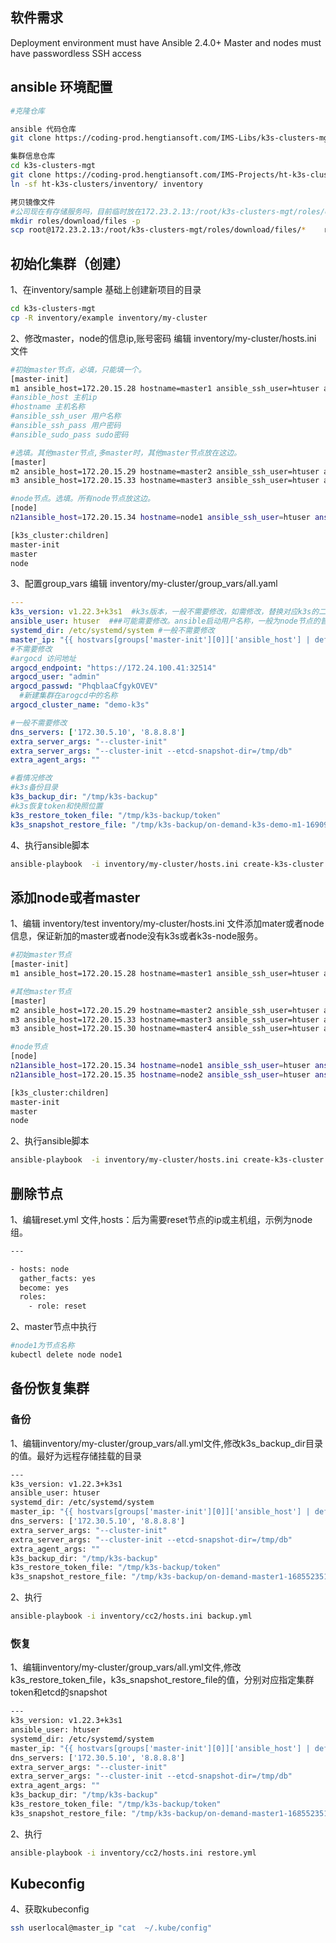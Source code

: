 ## 软件需求

Deployment environment must have Ansible 2.4.0+
Master and nodes must have passwordless SSH access

## ansible 环境配置
```bash
#克隆仓库

ansible 代码仓库
git clone https://coding-prod.hengtiansoft.com/IMS-Libs/k3s-clusters-mgt.git

集群信息仓库
cd k3s-clusters-mgt
git clone https://coding-prod.hengtiansoft.com/IMS-Projects/ht-k3s-clusters.git
ln -sf ht-k3s-clusters/inventory/ inventory

拷贝镜像文件
#公司现在有存储服务吗，目前临时放在172.23.2.13:/root/k3s-clusters-mgt/roles/download/files
mkdir roles/download/files -p
scp root@172.23.2.13:/root/k3s-clusters-mgt/roles/download/files/*    roles/download/files/

```


## 初始化集群（创建）

1、在inventory/sample 基础上创建新项目的目录

```bash
cd k3s-clusters-mgt
cp -R inventory/example inventory/my-cluster
```

2、修改master，node的信息ip,账号密码
编辑 inventory/my-cluster/hosts.ini 文件

```bash
#初始master节点，必填，只能填一个。
[master-init]
m1 ansible_host=172.20.15.28 hostname=master1 ansible_ssh_user=htuser ansible_ssh_pass=HTuser123 ansible_sudo_pass=HTuser123
#ansible_host 主机ip
#hostname 主机名称
#ansible_ssh_user 用户名称
#ansible_ssh_pass 用户密码
#ansible_sudo_pass sudo密码

#选填。其他master节点,多master时，其他master节点放在这边。
[master]
m2 ansible_host=172.20.15.29 hostname=master2 ansible_ssh_user=htuser ansible_ssh_pass=HTuser123 ansible_sudo_pass=HTuser123
m3 ansible_host=172.20.15.33 hostname=master3 ansible_ssh_user=htuser ansible_ssh_pass=HTuser123 ansible_sudo_pass=HTuser123

#node节点。选填。所有node节点放这边。
[node]
n21ansible_host=172.20.15.34 hostname=node1 ansible_ssh_user=htuser ansible_ssh_pass=HTuser123 ansible_sudo_pass=HTuser123

[k3s_cluster:children]
master-init
master
node
```
3、配置group_vars
编辑 inventory/my-cluster/group_vars/all.yaml
```yaml
---
k3s_version: v1.22.3+k3s1  #k3s版本，一般不需要修改，如需修改，替换对应k3s的二进制文件
ansible_user: htuser  ###可能需要修改。ansible启动用户名称，一般为node节点的普通用户名。
systemd_dir: /etc/systemd/system #一般不需要修改
master_ip: "{{ hostvars[groups['master-init'][0]]['ansible_host'] | default(groups['master-init'][0]) }}"
#不需要修改
#argocd 访问地址 
argocd_endpoint: "https://172.24.100.41:32514"
argocd_user: "admin"
argocd_passwd: "PhqblaaCfgykOVEV"
  #新建集群在arogcd中的名称
argocd_cluster_name: "demo-k3s"

#一般不需要修改
dns_servers: ['172.30.5.10', '8.8.8.8']
extra_server_args: "--cluster-init"
extra_server_args: "--cluster-init --etcd-snapshot-dir=/tmp/db"
extra_agent_args: ""

#看情况修改
#k3s备份目录
k3s_backup_dir: "/tmp/k3s-backup"
#k3s恢复token和快照位置
k3s_restore_token_file: "/tmp/k3s-backup/token"
k3s_snapshot_restore_file: "/tmp/k3s-backup/on-demand-k3s-demo-m1-1690959357"
```

4、执行ansible脚本

```bash
ansible-playbook  -i inventory/my-cluster/hosts.ini create-k3s-cluster.yaml
```


## 添加node或者master
1、编辑 inventory/test inventory/my-cluster/hosts.ini 文件添加mater或者node信息，保证新加的master或者node没有k3s或者k3s-node服务。

```bash
#初始master节点
[master-init]
m1 ansible_host=172.20.15.28 hostname=master1 ansible_ssh_user=htuser ansible_ssh_pass=HTuser123 ansible_sudo_pass=HTuser123

#其他master节点
[master]
m2 ansible_host=172.20.15.29 hostname=master2 ansible_ssh_user=htuser ansible_ssh_pass=HTuser123 ansible_sudo_pass=HTuser123
m3 ansible_host=172.20.15.33 hostname=master3 ansible_ssh_user=htuser ansible_ssh_pass=HTuser123 ansible_sudo_pass=HTuser123
m3 ansible_host=172.20.15.30 hostname=master4 ansible_ssh_user=htuser ansible_ssh_pass=HTuser123 ansible_sudo_pass=HTuser123

#node节点
[node]
n21ansible_host=172.20.15.34 hostname=node1 ansible_ssh_user=htuser ansible_ssh_pass=HTuser123 ansible_sudo_pass=HTuser123
n21ansible_host=172.20.15.35 hostname=node2 ansible_ssh_user=htuser ansible_ssh_pass=HTuser123 ansible_sudo_pass=HTuser123

[k3s_cluster:children]
master-init
master
node
```

2、执行ansible脚本
```bash
ansible-playbook  -i inventory/my-cluster/hosts.ini create-k3s-cluster.yaml
```
##
## 删除节点
1、编辑reset.yml 文件,hosts：后为需要reset节点的ip或主机组，示例为node组。
```bash
---

- hosts: node
  gather_facts: yes
  become: yes
  roles:
    - role: reset
```
2、master节点中执行
```bash
#node1为节点名称
kubectl delete node node1

```
## 备份恢复集群
### 备份
1、编辑inventory/my-cluster/group_vars/all.yml文件,修改k3s_backup_dir目录的值。最好为远程存储挂载的目录
```bash
---
k3s_version: v1.22.3+k3s1
ansible_user: htuser
systemd_dir: /etc/systemd/system
master_ip: "{{ hostvars[groups['master-init'][0]]['ansible_host'] | default(groups['master-init'][0]) }}"
dns_servers: ['172.30.5.10', '8.8.8.8']
extra_server_args: "--cluster-init"
extra_server_args: "--cluster-init --etcd-snapshot-dir=/tmp/db"
extra_agent_args: ""
k3s_backup_dir: "/tmp/k3s-backup"
k3s_restore_token_file: "/tmp/k3s-backup/token"
k3s_snapshot_restore_file: "/tmp/k3s-backup/on-demand-master1-1685523512"
```
2、执行
```bash
ansible-playbook -i inventory/cc2/hosts.ini backup.yml
```


### 恢复
1、编辑inventory/my-cluster/group_vars/all.yml文件,修改k3s_restore_token_file，k3s_snapshot_restore_file的值，分别对应指定集群token和etcd的snapshot
```bash
---
k3s_version: v1.22.3+k3s1
ansible_user: htuser
systemd_dir: /etc/systemd/system
master_ip: "{{ hostvars[groups['master-init'][0]]['ansible_host'] | default(groups['master-init'][0]) }}"
dns_servers: ['172.30.5.10', '8.8.8.8']
extra_server_args: "--cluster-init"
extra_server_args: "--cluster-init --etcd-snapshot-dir=/tmp/db"
extra_agent_args: ""
k3s_backup_dir: "/tmp/k3s-backup"
k3s_restore_token_file: "/tmp/k3s-backup/token"
k3s_snapshot_restore_file: "/tmp/k3s-backup/on-demand-master1-1685523512"
```
2、执行
```bash
ansible-playbook -i inventory/cc2/hosts.ini restore.yml
```
##
## Kubeconfig

4、获取kubeconfig

```bash
ssh userlocal@master_ip "cat  ~/.kube/config"
```
